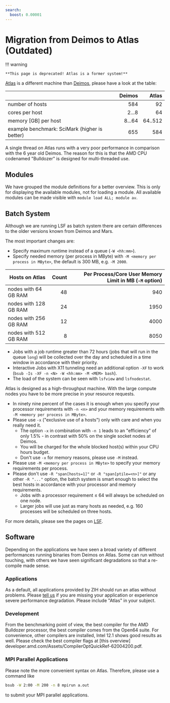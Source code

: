 ```yaml
---
search:
  boost: 0.00001
---
```


# Migration from Deimos to Atlas (Outdated)

!!! warning

    **This page is deprecated! Atlas is a former system!**

[Atlas](system_atlas.md) is a different machine than [Deimos](system_deimos.md), please have a look
at the table:

|                                                   | Deimos     | Atlas     |
|---------------------------------------------------|-----------:|----------:|
| number of hosts                                   | 584        | 92        |
| cores per host                                    | 2...8      | 64        |
| memory \[GB\] per host                            | 8...64     | 64..512   |
| example benchmark: SciMark (higher is better)     | 655        | 584       |

A single thread on Atlas runs with a very poor performance in comparison
with the 6 year old Deimos. The reason for this is that the AMD CPU
codenamed "Bulldozer" is designed for multi-threaded use.

## Modules

We have grouped the module definitions for a better overview. This is
only for displaying the available modules, not for loading a module. All
available modules can be made visible with `module load ALL; module av`.

## Batch System

Although we are running LSF as batch system there are certain
differences to the older versions known from Deimos and Mars.

The most important changes are:

-   Specify maximum runtime instead of a queue (`-W <hh:mm>`).
-   Specify needed memory (per process in MByte) with
    `-M <memory per process in MByte>`, the default is 300 MB, e.g.
    `-M 2000`.

| Hosts on Atlas        | Count  | Per Process/Core User Memory Limit in MB (`-M` option) |
|-----------------------|-------:|-------------------------------------------------------:|
| nodes with 64 GB RAM  | 48     | 940                                                    |
| nodes with 128 GB RAM | 24     | 1950                                                   |
| nodes with 256 GB RAM | 12     | 4000                                                   |
| nodes with 512 GB RAM | 8      | 8050                                                   |

- Jobs with a job runtime greater than 72 hours (jobs that will run in
  the queue `long`) will be collected over the day and scheduled in a
  time window in accordance with their priority.
- Interactive Jobs with X11 tunneling need an additional option `-XF`
  to work (`bsub -Is -XF -n <N> -W <hh:mm> -M <MEM> bash`).
- The load of the system can be seen with `lsfview` and `lsfnodestat`.

Atlas is designed as a high-throughput machine. With the large compute
nodes you have to be more precise in your resource requests.

- In ninety nine percent of the cases it is enough when you specify
  your processor requirements with `-n <n>` and your memory
  requirements with `-M <memory per process in MByte>`.
- Please use `-x` ("exclusive use of a hosts") only with care and when you really need it.
  - The option `-x` in combination with `-n 1` leads to an
    "efficiency" of only 1.5% - in contrast with 50% on the single
    socket nodes at Deimos.
  - You will be charged for the whole blocked host(s) within your
    CPU hours budget.
  - Don't use `-x` for memory reasons, please use `-M` instead.
- Please use `-M <memory per process in MByte>` to specify your memory
  requirements per process.
- Please don't use `-R "span[hosts=1]"` or `-R "span[ptile=<n>]"` or
  any other `-R "..."` option, the batch system is smart enough to select the best hosts in accordance
  with your processor and memory requirements.
  - Jobs with a processor requirement ≤ 64 will always be scheduled
    on one node.
  - Larger jobs will use just as many hosts as needed, e.g. 160
    processes will be scheduled on three hosts.

For more details, please see the pages on [LSF](platform_lsf.md).

## Software

Depending on the applications we have seen a broad variety of different
performances running binaries from Deimos on Atlas. Some can run without
touching, with others we have seen significant degradations so that a
re-compile made sense.

### Applications

As a default, all applications provided by ZIH should run an atlas
without problems. Please [tell us](mailto:hpcsupport@zih.tu-dresden.de)
if you are missing your application or experience severe performance
degradation. Please include "Atlas" in your subject.

### Development

From the benchmarking point of view, the best compiler for the AMD Bulldozer processor, the best
compiler comes from the Open64 suite. For convenience, other compilers are installed, Intel 12.1
shows good results as well. Please check the best compiler flags at
[this overview] developer.amd.com/Assets/CompilerOptQuickRef-62004200.pdf.

### MPI Parallel Applications

Please note the more convenient syntax on Atlas. Therefore, please use a
command like

```Bash
bsub -W 2:00 -M 200 -n 8 mpirun a.out
```

to submit your MPI parallel applications.
